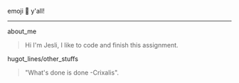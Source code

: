emoji :no_pedestrians: y'all!
***
about_me
>  Hi I'm Jesli, I like to code and finish this assignment.

hugot_lines/other_stuffs
> "What's done is done -Crixalis".
